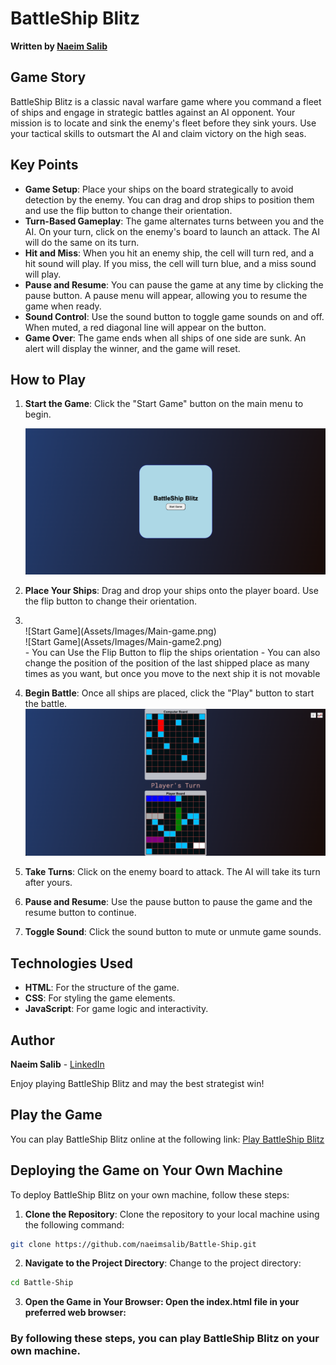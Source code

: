 # BattleShip Blitz

**Written by [Naeim Salib](https://www.linkedin.com/in/naeimsalib/)**

  </div>
  
  <div align="center" id="socialbuttons">
  </div>
</section>

## Game Story

BattleShip Blitz is a classic naval warfare game where you command a fleet of ships and engage in strategic battles against an AI opponent. Your mission is to locate and sink the enemy's fleet before they sink yours. Use your tactical skills to outsmart the AI and claim victory on the high seas.

## Key Points

- **Game Setup**: Place your ships on the board strategically to avoid detection by the enemy. You can drag and drop ships to position them and use the flip button to change their orientation.
- **Turn-Based Gameplay**: The game alternates turns between you and the AI. On your turn, click on the enemy's board to launch an attack. The AI will do the same on its turn.
- **Hit and Miss**: When you hit an enemy ship, the cell will turn red, and a hit sound will play. If you miss, the cell will turn blue, and a miss sound will play.
- **Pause and Resume**: You can pause the game at any time by clicking the pause button. A pause menu will appear, allowing you to resume the game when ready.
- **Sound Control**: Use the sound button to toggle game sounds on and off. When muted, a red diagonal line will appear on the button.
- **Game Over**: The game ends when all ships of one side are sunk. An alert will display the winner, and the game will reset.

## How to Play

1. **Start the Game**: Click the "Start Game" button on the main menu to begin.

   ![Start Game](Assets/Images/Start-Game.png)
   <br />

3. **Place Your Ships**: Drag and drop your ships onto the player board. Use the flip button to change their orientation.
4. <br />
   ![Start Game](Assets/Images/Main-game.png)
   <br />
   ![Start Game](Assets/Images/Main-game2.png)
   <br />
   - You can Use the Flip Button to flip the ships orientation
   - You can also change the position of the position of the last shipped place as many times as you want, but once you move to the next ship it is not movable
5. **Begin Battle**: Once all ships are placed, click the "Play" button to start the battle.
   ![Start Game](Assets/Images/GamePlayScreenShot.png)
6. **Take Turns**: Click on the enemy board to attack. The AI will take its turn after yours.
7. **Pause and Resume**: Use the pause button to pause the game and the resume button to continue.
8. **Toggle Sound**: Click the sound button to mute or unmute game sounds.

## Technologies Used

- **HTML**: For the structure of the game.
- **CSS**: For styling the game elements.
- **JavaScript**: For game logic and interactivity.

## Author

**Naeim Salib** - [LinkedIn](https://www.linkedin.com/in/naeimsalib/)

Enjoy playing BattleShip Blitz and may the best strategist win!

## Play the Game

You can play BattleShip Blitz online at the following link:
[Play BattleShip Blitz](https://naeimsalib.github.io/Battle-Ship/)

## Deploying the Game on Your Own Machine

To deploy BattleShip Blitz on your own machine, follow these steps:

1. **Clone the Repository**: Clone the repository to your local machine using the following command:

```bash
git clone https://github.com/naeimsalib/Battle-Ship.git
```

2. **Navigate to the Project Directory**: Change to the project directory:

```bash
cd Battle-Ship
```

3. **Open the Game in Your Browser: Open the index.html file in your preferred web browser:**

### By following these steps, you can play BattleShip Blitz on your own machine.
